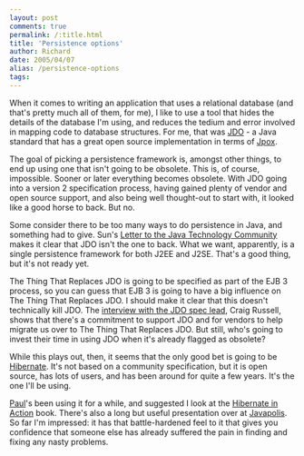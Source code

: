 ```yaml
---
layout: post
comments: true
permalink: /:title.html
title: 'Persistence options'
author: Richard
date: 2005/04/07
alias: /persistence-options
tags:
---
```


When it comes to writing an application that uses a relational database
(and that's pretty much all of them, for me), I like to use a tool that
hides the details of the database I'm using, and reduces the tedium and
error involved in mapping code to database structures. For me, that was
[JDO][] - a Java standard that has a great open source implementation in
terms of [Jpox][].

The goal of picking a persistence framework is, amongst other things, to
end up using one that isn't going to be obsolete. This is, of course,
impossible. Sooner or later everything becomes obsolete. With JDO going
into a version 2 specification process, having gained plenty of vendor
and open source support, and also being well thought-out to start with,
it looked like a good horse to back. But no.

Some consider there to be too many ways to do persistence in Java, and
something had to give. Sun's [Letter to the Java Technology Community][]
makes it clear that JDO isn't the one to back. What we want, apparently,
is a single persistence framework for both J2EE and J2SE. That's a good
thing, but it's not ready yet.

The Thing That Replaces JDO is going to be specified as part of the EJB
3 process, so you can guess that EJB 3 is going to have a big influence
on The Thing That Replaces JDO. I should make it clear that this doesn't
technically kill JDO. The [interview with the JDO spec lead][], Craig
Russell, shows that there's a commitment to support JDO and for vendors
to help migrate us over to The Thing That Replaces JDO. But still, who's
going to invest their time in using JDO when it's already flagged as
obsolete?

While this plays out, then, it seems that the only good bet is going to
be [Hibernate][]. It's not based on a community specification, but it is
open source, has lots of users, and has been around for quite a few
years. It's the one I'll be using.

[Paul][]'s been using it for a while, and suggested I look at the
[Hibernate in Action][] book. There's also a long but useful
presentation over at [Javapolis][]. So far I'm impressed: it has that
battle-hardened feel to it that gives you confidence that someone else
has already suffered the pain in finding and fixing any nasty problems.


  [JDO]: http://www.jdocentral.com/
  [Jpox]: http://www.jpox.org/
  [Letter to the Java Technology Community]: http://java.sun.com/j2ee/letter/persistence.html
  [interview with the JDO spec lead]: http://www.jdocentral.com/JDO_Commentary_CraigRussell_3.html
  [Hibernate]: http://www.hibernate.org/
  [Paul]: http://www.goulbourn.com/
  [Hibernate in Action]: http://www.manning.com/bauer
  [Javapolis]: http://www.javalobby.org/av/javapolis/
